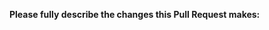 **Please fully describe the changes this Pull Request makes:**

<!--
Codeowners, please add the following line if don't want to or feel the need that a description for the PR is needed

No description will be provided.

Important notice!
If this PR is a Major or Minor version update, you MUST fully describe the changes
-->
